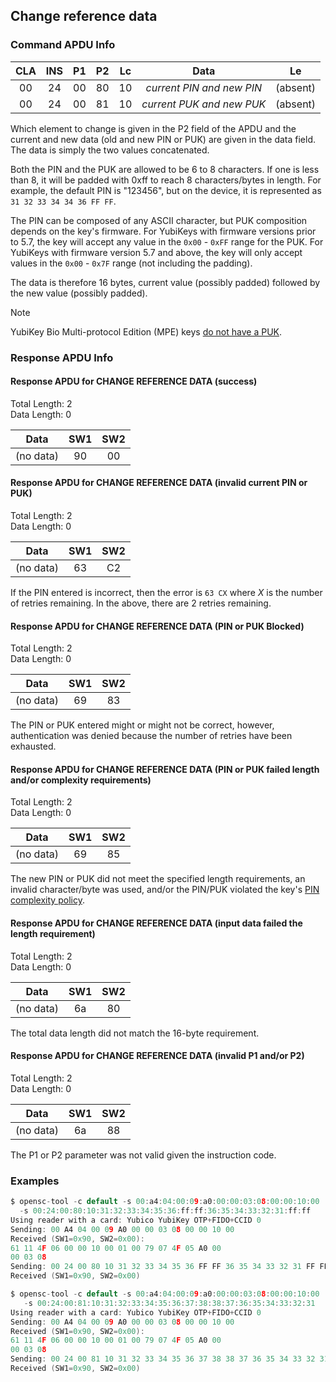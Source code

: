 <!-- Copyright 2021 Yubico AB

Licensed under the Apache License, Version 2.0 (the "License");
you may not use this file except in compliance with the License.
You may obtain a copy of the License at

    http://www.apache.org/licenses/LICENSE-2.0

Unless required by applicable law or agreed to in writing, software
distributed under the License is distributed on an "AS IS" BASIS,
WITHOUT WARRANTIES OR CONDITIONS OF ANY KIND, either express or implied.
See the License for the specific language governing permissions and
limitations under the License. -->

## Change reference data

### Command APDU Info

| CLA | INS | P1 | P2 | Lc |           Data            |    Le    |
|:---:|:---:|:--:|:--:|:--:|:-------------------------:|:--------:| 
| 00  | 24  | 00 | 80 | 10 | *current PIN and new PIN* | (absent) |
| 00  | 24  | 00 | 81 | 10 | *current PUK and new PUK* | (absent) |

Which element to change is given in the P2 field of the APDU and the current and new
data (old and new PIN or PUK) are given in the data field. The data is simply the two
values concatenated.

Both the PIN and the PUK are allowed to be 6 to 8 characters. If one is less than 8, it
will be padded with 0xff to reach 8 characters/bytes in length. For example, the default PIN is "123456", but on the device,
it is represented as `31 32 33 34 34 36 FF FF`.

The PIN can be composed of any ASCII character, but PUK composition depends on the key's firmware. For YubiKeys with firmware versions prior to 5.7, the key will accept any value in the `0x00` -
`0xFF` range for the PUK. For YubiKeys with firmware version 5.7 and above, the key will only accept values in the `0x00` -
`0x7F` range (not including the padding).

The data is therefore 16 bytes, current value (possibly padded) followed by the new
value (possibly padded).

> [!NOTE]
> YubiKey Bio Multi-protocol Edition (MPE) keys [do not have a PUK](xref:UsersManualBioMpe). 

### Response APDU Info

#### Response APDU for CHANGE REFERENCE DATA (success)

Total Length: 2\
Data Length: 0

|   Data    | SW1 | SW2 |
|:---------:|:---:|:---:|
| (no data) | 90  | 00  |

#### Response APDU for CHANGE REFERENCE DATA (invalid current PIN or PUK)

Total Length: 2\
Data Length: 0

|   Data    | SW1 | SW2 | 
|:---------:|:---:|:---:|
| (no data) | 63  | C2  |

If the PIN entered is incorrect, then the error is `63 CX` where *X* is the number of
retries remaining. In the above, there are 2 retries remaining.

#### Response APDU for CHANGE REFERENCE DATA (PIN or PUK Blocked)

Total Length: 2\
Data Length: 0

|   Data    | SW1 | SW2 | 
|:---------:|:---:|:---:|
| (no data) | 69  | 83  |

The PIN or PUK entered might or might not be correct, however, authentication was denied
because the number of retries have been exhausted.

#### Response APDU for CHANGE REFERENCE DATA (PIN or PUK failed length and/or complexity requirements)

Total Length: 2\
Data Length: 0

|   Data    | SW1 | SW2 | 
|:---------:|:---:|:---:|
| (no data) | 69  | 85  |

The new PIN or PUK did not meet the specified length requirements, an invalid character/byte was used, and/or the PIN/PUK violated the key's [PIN complexity policy](xref:UsersManualPinComplexityPolicy).

#### Response APDU for CHANGE REFERENCE DATA (input data failed the length requirement)

Total Length: 2\
Data Length: 0

|   Data    | SW1 | SW2 | 
|:---------:|:---:|:---:|
| (no data) | 6a  | 80  |

The total data length did not match the 16-byte requirement.

#### Response APDU for CHANGE REFERENCE DATA (invalid P1 and/or P2)

Total Length: 2\
Data Length: 0

|   Data    | SW1 | SW2 | 
|:---------:|:---:|:---:|
| (no data) | 6a  | 88  |

The P1 or P2 parameter was not valid given the instruction code.

### Examples

```C
$ opensc-tool -c default -s 00:a4:04:00:09:a0:00:00:03:08:00:00:10:00
  -s 00:24:00:80:10:31:32:33:34:35:36:ff:ff:36:35:34:33:32:31:ff:ff
Using reader with a card: Yubico YubiKey OTP+FIDO+CCID 0
Sending: 00 A4 04 00 09 A0 00 00 03 08 00 00 10 00
Received (SW1=0x90, SW2=0x00):
61 11 4F 06 00 00 10 00 01 00 79 07 4F 05 A0 00
00 03 08
Sending: 00 24 00 80 10 31 32 33 34 35 36 FF FF 36 35 34 33 32 31 FF FF
Received (SW1=0x90, SW2=0x00)

$ opensc-tool -c default -s 00:a4:04:00:09:a0:00:00:03:08:00:00:10:00
   -s 00:24:00:81:10:31:32:33:34:35:36:37:38:38:37:36:35:34:33:32:31
Using reader with a card: Yubico YubiKey OTP+FIDO+CCID 0
Sending: 00 A4 04 00 09 A0 00 00 03 08 00 00 10 00
Received (SW1=0x90, SW2=0x00):
61 11 4F 06 00 00 10 00 01 00 79 07 4F 05 A0 00
00 03 08
Sending: 00 24 00 81 10 31 32 33 34 35 36 37 38 38 37 36 35 34 33 32 31
Received (SW1=0x90, SW2=0x00)
```
